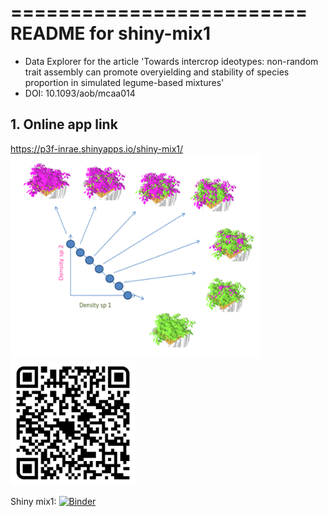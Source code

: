 
=========================
README for shiny-mix1
=========================

- Data Explorer for the article 'Towards intercrop ideotypes: non-random trait assembly can promote overyielding and stability of species proportion in simulated legume-based mixtures'
- DOI: 10.1093/aob/mcaa014

## 1. Online app link

https://p3f-inrae.shinyapps.io/shiny-mix1/
<img src="https://github.com/glouarn/ShinyApp-binder/blob/master/shiny-mix1/www/img-mix1.png" alt="QR code" width="400">
<img src="https://github.com/glouarn/ShinyApp-binder/blob/master/shiny-mix1/www/qr-code-binder-mix1.png" alt="QR code" width="200">

Shiny mix1: [![Binder](http://mybinder.org/badge_logo.svg)](https://mybinder.org/v2/gh/glouarn/ShinyApp-binder/master?urlpath=shiny/shiny-mix1/)



